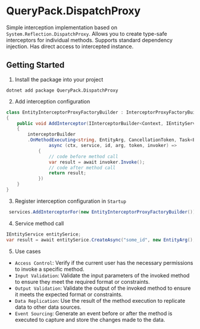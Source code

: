 # QueryPack.DispatchProxy 
Simple interception implementation based on `System.Reflection.DispatchProxy`. Allows you to create type-safe interceptors for individual methods. Supports standard dependency injection. Has direct access to intercepted instance.

## Getting Started
1. Install the package into your project
```
dotnet add package QueryPack.DispatchProxy
```
2. Add interception configuration
```c#
class EntityInterceptorProxyFactoryBuilder : InterceptorProxyFactoryBuilder<Context, IEntityService>
{
    public void AddInterceptor(IInterceptorBuilder<Context, IEntityService> interceptorBuilder)
    {
        interceptorBuilder
        .OnMethodExecuting<string, EntityArg, CancellationToken, Task<EntityResult>>(e => e.CreateAsync,
                async (ctx, service, id, arg, token, invoker) =>
            {
                // code before method call
                var result = await invoker.Invoke();
                // code after method call
                return result;
            })
    }
}
```
3. Register interception configuration in `Startup`
```c#
 services.AddInterceptorFor(new EntityInterceptorProxyFactoryBuilder());
```
4. Service method call
```c#
IEntityService entitySerice;
var result = await entitySerice.CreateAsync("some_id", new EntityArg(), CancellationToken.None);
```
5. Use cases
- `Access Control`: Verify if the current user has the necessary permissions to invoke a specific method.
- `Input Validation`: Validate the input parameters of the invoked method to ensure they meet the required format or constraints.
- `Output Validation`: Validate the output of the invoked method to ensure it meets the expected format or constraints.
- `Data Replication`: Use the result of the method execution to replicate data to other data sources.
- `Event Sourcing`: Generate an event before or after the method is executed to capture and store the changes made to the data.
